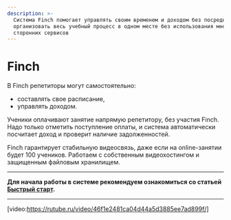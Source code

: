 ```yaml
---
description: >-
  Система Finch помогает управлять своим временем и доходом без посредников и
  организовать весь учебный процесс в одном месте без использования множества
  сторонних сервисов
---
```


# Finch

В Finch репетиторы могут самостоятельно:

* составлять свое расписание,
* управлять доходом.

Ученики оплачивают занятие напрямую репетитору, без участия Finch. Надо только отметить поступление оплаты, и система автоматически посчитает доход и проверит наличие задолженностей.

Finch гарантирует стабильную видеосвязь, даже если на online-занятии будет 100 учеников. Работаем с собственным видеохостингом и защищенным файловым хранилищем.

***

**Для начала работы в системе рекомендуем ознакомиться со статьей** [**Быстрый старт**](rekomendacii/bystryi-start.md)**.**

***

[video:https://rutube.ru/video/46f1e2481ca04d44a5d3885ee7ad899f/]

